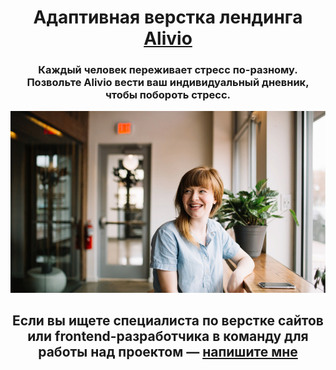 <div align="center">
  <h1 align="center">Адаптивная верстка лендинга <a href="https://ann-philippova.github.io/Alivio-landing/pricing.html" target="_blank">Alivio</a><br>
  <h3 align="center">Каждый человек переживает стресс по-разному. Позвольте Alivio вести ваш индивидуальный дневник, чтобы побороть стресс.</h3>
  
  <a href="https://ann-philippova.github.io/Alivio-landing/community.html" target="_blank">
    <img src="https://github.com/Ann-Philippova/Alivio-landing/blob/main/img/story-video/story.jpg" alt="Logo">
  </a>

  <h2 align="center">Если вы ищете специалиста по верстке сайтов или frontend-разработчика в команду для работы над проектом — <a href="https://vk.com/web.content.monster" target="_blank">напишите мне</a></h2><br>
</div>

